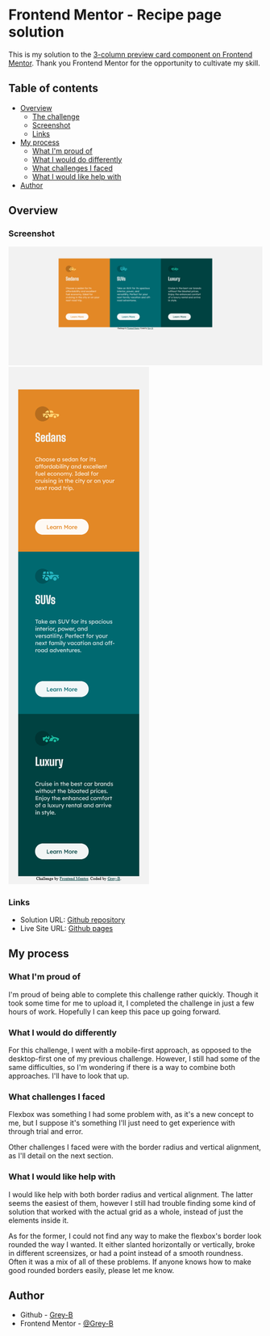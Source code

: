 # Frontend Mentor - Recipe page solution

This is my solution to the [3-column preview card component on Frontend Mentor](https://www.frontendmentor.io/challenges/3column-preview-card-component-pH92eAR2-). Thank you Frontend Mentor for the opportunity to cultivate my skill.

## Table of contents

- [Overview](#overview)
  - [The challenge](#the-challenge)
  - [Screenshot](#screenshot)
  - [Links](#links)
- [My process](#my-process)
  - [What I'm proud of](#what-im-proud-of)
  - [What I would do differently](#what-i-would-do-differently)
  - [What challenges I faced](#what-challenges-i-faced)
  - [What I would like help with](#what-i-would-like-help-with)
- [Author](#author)

## Overview

### Screenshot

![Screenshot of the webpage on desktop.](design/Solution_desktop.png)
![Screenshot of the webpage on mobile.](design/Solution_mobile.png)

### Links

- Solution URL: [Github repository](https://github.com/Grey-B/3-column-card)
- Live Site URL: [Github pages](https://grey-b.github.io/3-column-card/)

## My process

### What I'm proud of
I'm proud of being able to complete this challenge rather quickly. Though it took some time for me to upload it, I completed the challenge in just a few hours of work. Hopefully I can keep this pace up going forward.

### What I would do differently
For this challenge, I went with a mobile-first approach, as opposed to the desktop-first one of my previous challenge. However, I still had some of the same difficulties, so I'm wondering if there is a way to combine both approaches. I'll have to look that up.

### What challenges I faced
Flexbox was something I had some problem with, as it's a new concept to me, but I suppose it's something I'll just need to get experience with through trial and error.

Other challenges I faced were with the border radius and vertical alignment, as I'll detail on the next section.

### What I would like help with
I would like help with both border radius and vertical alignment. The latter seems the easiest of them, however I still had trouble finding some kind of solution that worked with the actual grid as a whole, instead of just the elements inside it. 

As for the former, I could not find any way to make the flexbox's border look rounded the way I wanted. It either slanted horizontally or vertically, broke in different screensizes, or had a point instead of a smooth roundness. Often it was a mix of all of these problems. If anyone knows how to make good rounded borders easily, please let me know.

## Author

- Github - [Grey-B](https://github.com/Grey-B)
- Frontend Mentor - [@Grey-B](https://www.frontendmentor.io/profile/Grey-B)
